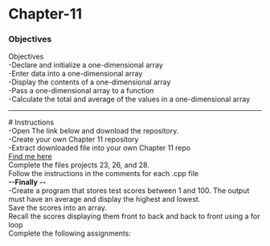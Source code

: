 # Chapter-11
<h3>Objectives</h3>

Objectives<br>
-Declare and initialize a one-dimensional array<br>
-Enter data into a one-dimensional array<br>
-Display the contents of a one-dimensional array<br>
-Pass a one-dimensional array to a function<br>
-Calculate the total and average of the values in a one-dimensional array<br>
<hr>
# Instructions<br>
-Open The link below and download the repository. <br>
-Create your own Chapter 11 repository <br>
-Extract downloaded file into your own Chapter 11 repo<br>
<a href ="https://github.com/WestCplusplus/CIS-161-Cplusplus/tree/master/Home%20Work/Chapter%2011/Intermediate26%20Project-IM">Find me here</a><br>
Complete the files projects 23, 26, and 28.
<br>
Follow the instructions in the comments for each .cpp file <br>
<b>--Finally --</b><br>
-Create a program that stores test scores between 1 and 100. The output must have an average and display the highest and lowest. <br>
Save the scores into an array. <br>
Recall the scores displaying them front to back and back to front using a for loop <br>
Complete the following assignments:<br>
